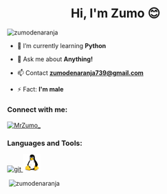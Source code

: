 <h1 align="center">Hi, I'm Zumo 😊</h1>

<p align="left"> <img src="https://komarev.com/ghpvc/?username=zumodenaranja&label=Kind%20visitors:&color=0e75b6&style=flat" alt="zumodenaranja" /> </p>

- 🌱 I’m currently learning **Python**

- 💬 Ask me about **Anything!**

- 📫 Contact **zumodenaranja739@gmail.com**

- ⚡ Fact: **I'm male**

<h3 align="left">Connect with me:</h3>
<p align="left">
<a href="https://twitter.com/MrZumo_" target="blank"><img align="center" src="https://raw.githubusercontent.com/rahuldkjain/github-profile-readme-generator/master/src/images/icons/Social/twitter.svg" alt="MrZumo_" height="30" width="40" /></a>
</p>

<h3 align="left">Languages and Tools:</h3>
<p align="left"> <a href="https://git-scm.com/" target="_blank"> <img src="https://www.vectorlogo.zone/logos/git-scm/git-scm-icon.svg" alt="git" width="40" height="40"/> </a> <a href="https://www.linux.org/" target="_blank"> <img src="https://raw.githubusercontent.com/devicons/devicon/master/icons/linux/linux-original.svg" alt="linux" width="40" height="40"/> </a> </p>

<p>&nbsp;<img align="center" src="https://github-readme-stats.vercel.app/api?username=zumodenaranja&show_icons=true&theme=dark&hide_border=true&locale=en" alt="zumodenaranja" /></p>

